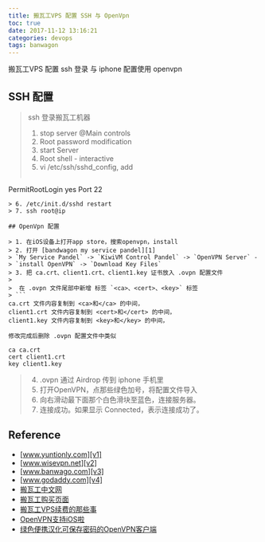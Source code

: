 ```yaml
---
title: 搬瓦工VPS 配置 SSH 与 OpenVpn
toc: true
date: 2017-11-12 13:16:21
categories: devops
tags: banwagon
---
```


搬瓦工VPS 配置 ssh 登录 与 iphone 配置使用 openvpn

<!-- more -->

## SSH 配置

> ssh 登录搬瓦工机器
> 
> 1. stop server @Main controls
> 2. Root password modification
> 3. start Server
> 4. Root shell - interactive
> 5. vi /etc/ssh/sshd_config, add 
> ```
  PermitRootLogin yes
  Port 22
  ```
> 6. /etc/init.d/sshd restart
> 7. ssh root@ip

## OpenVpn 配置

> 1. 在iOS设备上打开app store，搜索openvpn，install
> 2. 打开 [bandwagon my service pandel][1]
> `My Service Pandel` -> `KiwiVM Control Pandel` -> `OpenVPN Server` -> `install OpenVPN` -> `Download Key Files`
> 3. 把 ca.crt、client1.crt、client1.key 证书放入 .ovpn 配置文件
> 
>  在 .ovpn 文件尾部中新增 标签 `<ca>、<cert>、<key>` 标签
> ```
ca.crt 文件内容复制到 <ca>和</ca> 的中间，
client1.crt 文件内容复制到 <cert>和</cert> 的中间，
client1.key 文件内容复制到 <key>和</key> 的中间，

修改完成后删除 .ovpn 配置文件中类似

ca ca.crt
cert client1.crt
key client1.key
```
> 4. .ovpn 通过 Airdrop 传到 iphone 手机里
> 5. 打开OpenVPN，点那些绿色加号，将配置文件导入
> 6. 向右滑动最下面那个白色滑块至蓝色，连接服务器。
> 7. 连接成功。如果显示 Connected，表示连接成功了。

[1]: https://bandwagonhost.com/clientarea.php?action=products


## Reference

- [www.yuntionly.com][v1]
- [www.wisevpn.net][v2]
- [www.banwago.com][v3]
- [www.godaddy.com][v4]
- [搬瓦工中文网][v5]
- [搬瓦工购买页面][v6]
- [搬瓦工VPS续费的那些事][v7]
- [OpenVPN支持iOS啦][v8]
- [绿色便携汉化可保存密码的OpenVPN客户端][v9]

[v1]: https://www.yuntionly.com/
[v2]: https://www.wisevpn.net/
[v3]: https://www.banwago.com/797.html
[v4]: https://www.godaddy.com/
[v5]: https://www.cnbanwagong.com/4.html
[v6]: https://bwh1.net/
[v7]: http://ulis.me/archives/5909
[v8]: https://www.igfw.net/archives/13042
[v9]: https://www.igfw.net/archives/1974


